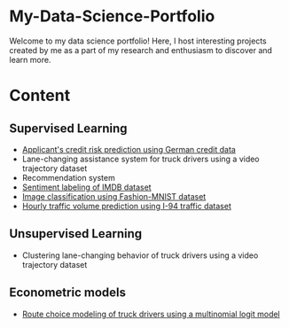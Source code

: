 # My-Data-Science-Portfolio
Welcome to my data science portfolio! Here, I host interesting projects created by me as a part of my research and enthusiasm to discover and learn more.

# Content

## Supervised Learning
* [Applicant's credit risk prediction using German credit data](https://github.com/salilrsharma/My-Data-Science-Portfolio/blob/main/German_credit_data.ipynb)
* Lane-changing assistance system for truck drivers using a video trajectory dataset
* Recommendation system
* [Sentiment labeling of IMDB dataset](https://github.com/salilrsharma/My-Data-Science-Portfolio/blob/main/Sentiment%20classification.ipynb)
* [Image classification using Fashion-MNIST dataset](https://github.com/salilrsharma/My-Data-Science-Portfolio/blob/main/Fasion-MNIST%20image%20classification.ipynb)
* [Hourly traffic volume prediction using I-94 traffic dataset](https://github.com/salilrsharma/My-Data-Science-Portfolio/blob/main/Traffic%20volume%20prediction.ipynb)

## Unsupervised Learning
* Clustering lane-changing behavior of truck drivers using a video trajectory dataset

## Econometric models
* [Route choice modeling of truck drivers using a multinomial logit model](https://github.com/salilrsharma/My-Data-Science-Portfolio/blob/main/Route%20choice%20model.ipynb)
